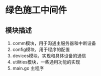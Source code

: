 # 绿色施工中间件

## 模块描述
1. comm模块，用于沟通主服务器和中断设备
2. config模块，用于程序的配置
3. devices模块，实现和具体设备的通信
4. utilities模块，一些通用功能的实现
5. main.go 主程序
